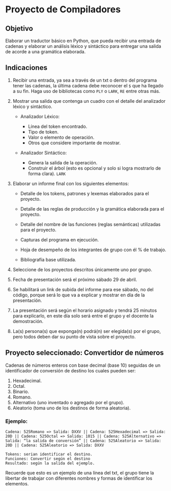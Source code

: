 # Proyecto de Compiladores

## Objetivo

Elaborar un traductor básico en Python, que pueda recibir una entrada de cadenas y elaborar un análisis léxico y sintáctico para entregar una salida de acorde a una gramática elaborada.

## Indicaciones

1. Recibir una entrada, ya sea a través de un txt o dentro del programa tener las cadenas, la última cadena debe reconocer el `$` que ha llegado a su fin. Haga uso de bibliotecas como `PLY` o `LARK`, `RE` entre otras más.

2. Mostrar una salida que contenga un cuadro con el detalle del analizador léxico y sintáctico.

   - Analizador Léxico:

     - Línea del token encontrado.
     - Tipo de token.
     - Valor o elemento de operación.
     - Otros que considere importante de mostrar.

   - Analizador Sintáctico:

     - Genera la salida de la operación.
     - Construir el árbol (esto es opcional y solo si logra mostrarlo de forma clara). `LARK`

3. Elaborar un informe final con los siguientes elementos:

   - Detalle de los tokens, patrones y lexemas elaborados para el proyecto.

   - Detalle de las reglas de producción y la gramática elaborada para el proyecto.

   - Detalle del nombre de las funciones (reglas semánticas) utilizadas para el proyecto.

   - Capturas del programa en ejecución.

   - Hoja de desempeño de los integrantes de grupo con él % de trabajo.

   - Bibliografía base utilizada.

4. Seleccione de los proyectos descritos únicamente uno por grupo.

5. Fecha de presentación será el próximo sábado 29 de abril.

6. Se habilitará un link de subida del informe para ese sábado, no del código, porque será lo que va a explicar y mostrar en día de la presentación.

7. La presentación será según el horario asignado y tendrá 25 minutos para explicarlo, en este día solo será entre el grupo y el docente la demostración.

8. La(s) persona(s) que exponga(n) podrá(n) ser elegida(s) por el grupo, pero todos deben dar su punto de vista sobre el proyecto.

## Proyecto seleccionado: Convertidor de números

Cadenas de números enteros con base decimal (base 10) seguidas de un identificador de conversión de destino los cuales pueden ser:

1. Hexadecimal.
2. Octal.
3. Binario.
4. Romano.
5. Alternativo (uno inventado o agregado por el grupo).
6. Aleatorio (toma uno de los destinos de forma aleatoria).

### Ejemplo:

    Cadena: 525Romano => Salida: DXXV || Cadena: 525Hexadecimal => Salida: 20D || Cadena: 525Octal => Salida: 1015 || Cadena: 525Alternativo => Salida: “la salida de conversión” || Cadena: 525Aleatorio => Salida: 20D || Cadena: 525Aleatorio => Salida: DXXV

    Tokens: serian identificar el destino.
    Funciones: Convertir según el destino
    Resultado: según la salida del ejemplo.

Recuerde que esto es un ejemplo de una línea del txt, el grupo tiene la libertar de trabajar con diferentes nombres y formas de identificar los elementos.
